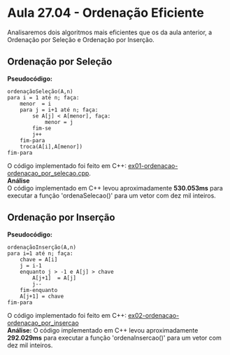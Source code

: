 # Aula 27.04 - Ordenação Eficiente
Analisaremos dois algoritmos mais eficientes que os da aula anterior, a Ordenação por Seleção e Ordenação por Inserção.
## Ordenação por Seleção
**Pseudocódigo:**
```
ordenaçãoSeleção(A,n)
para i = 1 até n; faça:
	menor  = i
	para j = i+1 até n; faça:
		se A[j] < A[menor], faça:
			menor = j
		fim-se
		j++
	fim-para
	troca(A[i],A[menor])
fim-para
```
O código implementado foi feito em C++: [ex01-ordenacao-ordenacao_por_selecao.cpp](./ex01-ordenacao-ordenacao_por_selecao.cpp).  
**Análise**  
O código implementado em C++ levou aproximadamente **530.053ms** para executar a função 'ordenaSelecao()' para um vetor com dez mil inteiros.
## Ordenação por Inserção
**Pseudocódigo:**
```
ordenaçãoInserção(A,n)
para i=1 até n; faça:
	chave = A[i]
	j = i-1
	enquanto j > -1 e A[j] > chave
		A[j+1]  = A[j]
		j--
	fim-enquanto
	A[j+1] = chave
fim-para
```
O código implementado foi feito em C++: [ex02-ordenacao-ordenacao_por_insercao](./ex01-ordenacao-ordenacao_por_insercao.cpp)  
**Análise:**
O código implementado em C++ levou aproximadamente **292.029ms** para executar a função 'ordenaInsercao()' para um vetor com dez mil inteiros.